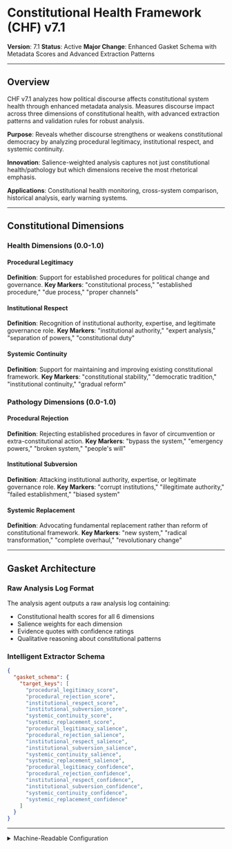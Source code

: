 # Constitutional Health Framework (CHF) v7.1
**Version**: 7.1
**Status**: Active
**Major Change**: Enhanced Gasket Schema with Metadata Scores and Advanced Extraction Patterns

---

## Overview

CHF v7.1 analyzes how political discourse affects constitutional system health through enhanced metadata analysis. Measures discourse impact across three dimensions of constitutional health, with advanced extraction patterns and validation rules for robust analysis.

**Purpose**: Reveals whether discourse strengthens or weakens constitutional democracy by analyzing procedural legitimacy, institutional respect, and systemic continuity.

**Innovation**: Salience-weighted analysis captures not just constitutional health/pathology but which dimensions receive the most rhetorical emphasis.

**Applications**: Constitutional health monitoring, cross-system comparison, historical analysis, early warning systems.

---

## Constitutional Dimensions

### Health Dimensions (0.0-1.0)

#### Procedural Legitimacy
**Definition**: Support for established procedures for political change and governance.
**Key Markers**: "constitutional process," "established procedure," "due process," "proper channels"

#### Institutional Respect  
**Definition**: Recognition of institutional authority, expertise, and legitimate governance role.
**Key Markers**: "institutional authority," "expert analysis," "separation of powers," "constitutional duty"

#### Systemic Continuity
**Definition**: Support for maintaining and improving existing constitutional framework.
**Key Markers**: "constitutional stability," "democratic tradition," "institutional continuity," "gradual reform"

### Pathology Dimensions (0.0-1.0)

#### Procedural Rejection
**Definition**: Rejecting established procedures in favor of circumvention or extra-constitutional action.
**Key Markers**: "bypass the system," "emergency powers," "broken system," "people's will"

#### Institutional Subversion
**Definition**: Attacking institutional authority, expertise, or legitimate governance role.
**Key Markers**: "corrupt institutions," "illegitimate authority," "failed establishment," "biased system"

#### Systemic Replacement
**Definition**: Advocating fundamental replacement rather than reform of constitutional framework.
**Key Markers**: "new system," "radical transformation," "complete overhaul," "revolutionary change"

---

## Gasket Architecture

### Raw Analysis Log Format
The analysis agent outputs a raw analysis log containing:
- Constitutional health scores for all 6 dimensions
- Salience weights for each dimension
- Evidence quotes with confidence ratings
- Qualitative reasoning about constitutional patterns

### Intelligent Extractor Schema
```json
{
  "gasket_schema": {
    "target_keys": [
      "procedural_legitimacy_score",
      "procedural_rejection_score", 
      "institutional_respect_score",
      "institutional_subversion_score",
      "systemic_continuity_score",
      "systemic_replacement_score",
      "procedural_legitimacy_salience",
      "procedural_rejection_salience",
      "institutional_respect_salience",
      "institutional_subversion_salience", 
      "systemic_continuity_salience",
      "systemic_replacement_salience",
      "procedural_legitimacy_confidence",
      "procedural_rejection_confidence",
      "institutional_respect_confidence",
      "institutional_subversion_confidence",
      "systemic_continuity_confidence",
      "systemic_replacement_confidence"
    ]
  }
}
```

---

<details><summary>Machine-Readable Configuration</summary>

```json
{
  "name": "chf_v7_1",
  "version": "v7.1",
  "display_name": "Constitutional Health Framework (CHF) v7.1",
  "analysis_variants": {
    "default": {
      "description": "Complete constitutional health analysis with salience weighting and raw analysis log output.",
      "analysis_prompt": "You are an expert constitutional health analyst with deep understanding of democratic institutional dynamics. Your task is to analyze the provided text using the Constitutional Health Framework (CHF) v7.1, which measures how political discourse affects constitutional system health through three critical axes with enhanced metadata reporting.\n\nThe framework evaluates discourse across three constitutional axes:\n\n**Procedural Axis**: Procedural Legitimacy (0.0-1.0) - support for established procedures for political change and governance vs. Procedural Rejection (0.0-1.0) - rejecting established procedures in favor of circumvention or extra-constitutional action.\n\n**Institutional Axis**: Institutional Respect (0.0-1.0) - recognition of institutional authority, expertise, and legitimate governance role vs. Institutional Subversion (0.0-1.0) - attacking institutional authority, expertise, or legitimate governance role.\n\n**Systemic Axis**: Systemic Continuity (0.0-1.0) - support for maintaining and improving existing constitutional framework vs. Systemic Replacement (0.0-1.0) - advocating fundamental replacement rather than reform of constitutional framework.\n\nFor each dimension, provide:\n- **Score (0.0-1.0)**: Based on strength of evidence in the text\n- **Salience (0.0-1.0)**: How central is this dimension to this specific text?\n- **Confidence (0.0-1.0)**: How certain are you in this assessment?\n\nWrite a comprehensive analytical report that covers:\n- Application of the CHF methodology to this specific text\n- Detailed analysis of each relevant dimension with scores, salience, confidence, and evidence\n- Assessment of constitutional health vs. pathology patterns\n- Overall constitutional direction profile with salience weighting\n- Key insights about the speaker's constitutional approach\n\nEmbed your numerical assessments naturally within the analysis. For example: 'This text demonstrates strong procedural legitimacy (procedural legitimacy score: 0.8, salience: 0.9, confidence: 0.7) with frequent references to constitutional processes.' Focus on rigorous intellectual analysis supported by direct textual evidence and clear reasoning for all scores and metadata."
    }
  },
  "dimension_groups": {
    "procedural_axis": ["procedural_legitimacy", "procedural_rejection"],
    "institutional_axis": ["institutional_respect", "institutional_subversion"],
    "systemic_axis": ["systemic_continuity", "systemic_replacement"]
  },
  "calculation_spec": {
    "procedural_health_score": "(procedural_legitimacy - procedural_rejection)",
    "institutional_health_score": "(institutional_respect - institutional_subversion)", 
    "systemic_health_score": "(systemic_continuity - systemic_replacement)",
    "constitutional_direction_index": "(procedural_health_score + institutional_health_score + systemic_health_score) / 3"
  },
  "reliability_rubric": {
    "cronbachs_alpha": {
      "excellent": [0.80, 1.0],
      "good": [0.70, 0.79],
      "acceptable": [0.60, 0.69],
      "poor": [0.0, 0.59]
    },
    "notes": "Defines quality thresholds for framework reliability. The Synthesis Agent uses this for automated fit assessment."
  },
  "gasket_schema": {
    "version": "7.1",
    "extraction_method": "intelligent_extractor",
    "target_keys": [
      "procedural_legitimacy_score",
      "procedural_rejection_score", 
      "institutional_respect_score",
      "institutional_subversion_score",
      "systemic_continuity_score",
      "systemic_replacement_score",
      "procedural_legitimacy_salience",
      "procedural_rejection_salience",
      "institutional_respect_salience",
      "institutional_subversion_salience", 
      "systemic_continuity_salience",
      "systemic_replacement_salience",
      "procedural_legitimacy_confidence",
      "procedural_rejection_confidence",
      "institutional_respect_confidence",
      "institutional_subversion_confidence",
      "systemic_continuity_confidence",
      "systemic_replacement_confidence"
    ],
    "extraction_patterns": {
      "procedural_legitimacy_score": ["procedural.{0,20}legitimacy.{0,20}score", "procedural.{0,20}legitimacy.{0,20}rating", "legitimacy\\s*:\\s*[0-9]"],
      "procedural_rejection_score": ["procedural.{0,20}rejection.{0,20}score", "procedural.{0,20}rejection.{0,20}rating", "rejection\\s*:\\s*[0-9]"],
      "institutional_respect_score": ["institutional.{0,20}respect.{0,20}score", "institutional.{0,20}respect.{0,20}rating", "respect\\s*:\\s*[0-9]"],
      "institutional_subversion_score": ["institutional.{0,20}subversion.{0,20}score", "institutional.{0,20}subversion.{0,20}rating", "subversion\\s*:\\s*[0-9]"],
      "systemic_continuity_score": ["systemic.{0,20}continuity.{0,20}score", "systemic.{0,20}continuity.{0,20}rating", "continuity\\s*:\\s*[0-9]"],
      "systemic_replacement_score": ["systemic.{0,20}replacement.{0,20}score", "systemic.{0,20}replacement.{0,20}rating", "replacement\\s*:\\s*[0-9]"],
      "procedural_legitimacy_salience": ["procedural.{0,20}legitimacy.{0,20}salience", "legitimacy.{0,20}importance", "legitimacy.{0,20}centrality"],
      "procedural_rejection_salience": ["procedural.{0,20}rejection.{0,20}salience", "rejection.{0,20}importance", "rejection.{0,20}centrality"],
      "institutional_respect_salience": ["institutional.{0,20}respect.{0,20}salience", "respect.{0,20}importance", "respect.{0,20}centrality"],
      "institutional_subversion_salience": ["institutional.{0,20}subversion.{0,20}salience", "subversion.{0,20}importance", "subversion.{0,20}centrality"],
      "systemic_continuity_salience": ["systemic.{0,20}continuity.{0,20}salience", "continuity.{0,20}importance", "continuity.{0,20}centrality"],
      "systemic_replacement_salience": ["systemic.{0,20}replacement.{0,20}salience", "replacement.{0,20}importance", "replacement.{0,20}centrality"],
      "procedural_legitimacy_confidence": ["procedural.{0,20}legitimacy.{0,20}confidence", "legitimacy.{0,20}certainty", "legitimacy.{0,20}sure"],
      "procedural_rejection_confidence": ["procedural.{0,20}rejection.{0,20}confidence", "rejection.{0,20}certainty", "rejection.{0,20}sure"],
      "institutional_respect_confidence": ["institutional.{0,20}respect.{0,20}confidence", "respect.{0,20}certainty", "respect.{0,20}sure"],
      "institutional_subversion_confidence": ["institutional.{0,20}subversion.{0,20}confidence", "subversion.{0,20}certainty", "subversion.{0,20}sure"],
      "systemic_continuity_confidence": ["systemic.{0,20}continuity.{0,20}confidence", "continuity.{0,20}certainty", "continuity.{0,20}sure"],
      "systemic_replacement_confidence": ["systemic.{0,20}replacement.{0,20}confidence", "replacement.{0,20}certainty", "replacement.{0,20}sure"]
    },
    "validation_rules": {
      "required_fields": [
        "procedural_legitimacy_score", "procedural_rejection_score", "institutional_respect_score",
        "institutional_subversion_score", "systemic_continuity_score", "systemic_replacement_score"
      ],
      "score_ranges": {"min": 0.0, "max": 1.0},
      "metadata_ranges": {
        "salience": {"min": 0.0, "max": 1.0},
        "confidence": {"min": 0.0, "max": 1.0}
      },
      "fallback_strategy": "use_default_values"
    }
  }
}
```

</details> 